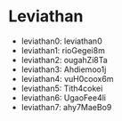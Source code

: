 # Leviathan

*	leviathan0: leviathan0
*	leviathan1: rioGegei8m
*	leviathan2: ougahZi8Ta
*	leviathan3: Ahdiemoo1j
*	leviathan4: vuH0coox6m
*	leviathan5: Tith4cokei
*	leviathan6: UgaoFee4li 
*	leviathan7: ahy7MaeBo9
